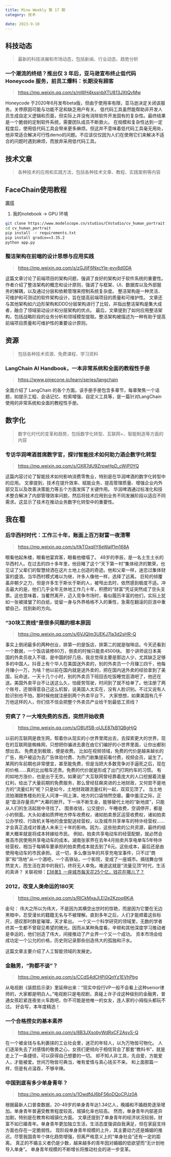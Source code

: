```yaml
---
title: Mine Weekly 第 17 期
category: 技术

date: 2023-9-10
---
```



## 科技动态
> 最新的科技进展和市场动态，包括新闻、行业动态、趋势分析

### 一个潮流的终结？推出仅 3 年后，亚马逊宣布终止低代码 Honeycode 服务，前员工爆料：长期没有顾客
> https://mp.weixin.qq.com/s/mWH4kssnbXTU813JXtQvMw

Honeycode 于2020年6月发布beta版，但由于使用率有限，亚马逊决定关闭该服务。关停原因可能与功能不足和缺乏用户有关。
低代码工具虽然能帮助非开发人员生成自定义逻辑和页面，但实际上并没有消除软件开发固有的复杂性。最终结果是一个脆弱的定制软件系统，需要团队成员不断救火。
在规模和复杂性达到一定程度后，使用低代码工具会带来更多麻烦。但这并不意味着低代码工具毫无用处，他非常适合解决可行性demo的问题。不应该仅仅因为人们在使用它们来解决不适合的问题时遇到麻烦，而放弃采用低代码工具。

## 技术文章
> 各种技术的应用和实践方法，包括各种技术文章、教程、实践案例等内容

## FaceChain使用教程

[魔搭](https://www.modelscope.cn/my/overview) 
1. 我的notebook -> GPU 环境
```sh
git clone https://www.modelscope.cn/studios/CVstudio/cv_human_portrait.git
cd cv_human_portrait
pip install -r requirements.txt
pip install gradio==3.35.2
python app.py
```

### 整洁架构在前端的设计思想与应用实践
> https://mp.weixin.qq.com/s/zGJljF6NxcYIe-evv8d0DA

这篇文章讨论了前端项目的架构问题，强调了良好的架构对于软件系统的重要性。
作者介绍了整洁架构的概念和设计原则，强调了与框架、UI、数据库以及外部服务的解耦，以及通过分层和依赖管理来控制系统复杂度。
整洁架构是一种灵活、可维护和可测试的软件架构设计，旨在提高前端项目的质量和可维护性。
文章还与其他架构如六边形架构和DDD分层架构进行了比较，并指出整洁架构是集大成者，融合了领域驱动设计和分层架构的优点。
最后，文章提到了如何应用整洁架构，包括战略阶段的业务分析和领域模型提取。整洁架构被描述为一种有助于提高前端项目质量和可维护性的重要设计原则。

## 资源
> 包括各种技术资源、免费课程、学习资料

### LangChain AI Handbook，一本非常系统和全面的教程性手册
> https://www.pinecone.io/learn/series/langchain

全面介绍了 LangChain 的各个方面。该手册手册包含多章节，每章聚焦一个话题，如提示工程、会话记忆、检索增强、自定义工具等，是一篇针对LangChain使用的非常系统和全面的教程性手册。

## 数字化
> 数字化时代的变革和趋势，包括数字化转型、互联网+、智能制造等方面的内容

### 专访华润啤酒首席数字官，探讨智能技术如何助力酒企数字化转型
> https://mp.weixin.qq.com/s/OXR7dU9ZrpwHpD_cWjP0YQ

这篇内容讨论了智能技术如何影响消费零售业，特别是在华润啤酒的数字化转型中的应用。
文章提到，技术在提升效率、赋能业务、提高管理质量、增强企业内外部交互以及改善决策能力等五个方面发挥了关键作用。
华润啤酒通过标准化和技术整合解决了内部管理效率问题，然后将技术应用到业务不同发展阶段以适应不同需求。这显示了技术在推动业务数字化转型中的重要性。

## 我在看

### 后华西村时代：工作三十年，账面上百万财富一夜清零
> https://mp.weixin.qq.com/s/tIkTOxqIIY6eWaIf1m168A

眼看他起朱楼，眼看他宴宾客，眼看他楼塌了。
48岁的李辰，是一名土生土长的华西村人。在过去的四十多年里，他目睹了这个“天下第一村”集体经济的繁荣，也见证了父辈们的智慧倾洒在这片土地上创造的奇迹。他和父辈一样，迷恋过集体财富的盛浪。当华西村模式难以为继，许多人像他一样，选择了远离。
巨轮的倾覆虽非朝夕之力，但是许多生于斯长于斯的人，被甩出去时，依然感到极度不适。冲击最大的是，他们几乎全年无休地工作几十年，积攒的“财富”凭证突然成了空头支票。这也意味着，当矍然离开，迈入竞争市场时，看似履历丰富的他们，实际上犹如一张被揉皱了的白纸，徒留一身与外界格格不入的秉性，急需在翻滚的巨浪中重塑自己，找到新的方向。

### “30块工资线”是很多问题的根本原因
> https://mp.weixin.qq.com/s/6VJQIm3UEKJ7la3d2sHR-Q

事实上倒闭最多的两种创业，排第一的是饭店，排第二的就是咖啡店。今天还看到一个数据，一个饭店装修80万，倒卖的时候只能卖4500块。
那个讲师说日本美国的外卖员收入不错，是中国的好几倍，我总觉得主要是那边人少，尤其缺乏足够多的中国人。抖音上有个华人在美国送外卖的，别的外卖员一个月赚三四千，他每月赚小一万，为啥？他以前在国内就是送外卖的，把在国内送外卖的经验拿到了美国，玩命送，一天十几个小时，别的外卖员下班回去吃饭睡觉逛酒吧了，他还在送。美国外卖平台不让送这么久，怕疲劳驾驶，时间到了就不给单了。他注册了两个账号，还很得意自己这么机智，说美国人太实在，没有人脸识别。不过又说有人脸识别也不怕，那时候他就注册到两个外卖平台下。
大家想想，如果美国有几千万他这样的人，你们信不信会把整个外卖员产业给干到最低工资线？

### 穷疯了？一大堆免费的东西，突然开始收费
> https://mp.weixin.qq.com/s/OBUfSB-oULE87kB1QBgHjQ

以前的互联网是救生网，帮着你从现实的小世界里爬出去，去探索更大的世界，现在的互联网是蜘蛛网，只想把你骗进去裹在由它们编好的小世界里面，让你出都别想出去。
免费走到极致，便是收费。
比如在视频领域，免费的代价是越来越长的广告，用户被迫为去广告体验付费、为热门剧集提前看付费，视频会员，诞生了。某网约车前期也非常便宜，甚至能免费，但是当把大多数竞争对手逼死之后，现在的价格……真的比出租车还贵。免费的代价就是形成了出门打网约车的习惯。
有的如地方涨价，也是出于无奈。如果说广大互联网曾经靠着庞大的人口挖掘着流量红利，给出了大量前期的免费服务，那么曾经狂飙突进的土地财政，又何尝不是地方的“流量红利”呢？只是如今，土地财政跟流量红利一起，双双见顶了。
当土地流拍潮跟售楼处的无人问津一同上演，地方的口袋悄然空瘪。囊中羞涩之际，正是“盘活存量资产”大幕的掀开。下一块不断生金，能够替代土地的“新地皮”，只能从人们的生活起居中寻找了。
围景收钱，公交提价，午睡收费，空调停开，都是小的侧面。大头如诸如质押地方停车收费权，诸如拍卖景区运营收费权，诸如拍卖公办学校、行政机关等地的食堂配送经营权，以及城市共享单车的特许经营权......才会真正造成对普通人未来三十年的影响。因为，这些拍卖的公共资源，最终的结果大概率就是将成本转嫁给市民。
例如，拍卖共享电动车的经营配额，就必然会推高市民使用共享电动车的成本。湖南张家界在去年4月拍卖共享电单车5年特许经营权，相当于每辆车要承担的拍卖费成本就去到了6元。这些成本，最后还是由使用电动车的市民承担。
这一切，多么像当年的共享充电宝事件，只不过“商家”和“场地”从一个酒吧，一个高铁站，一个影院，变成了一座城市。搞钱舞台悄然变大，而生活在其中的我们，终将无人幸免。难道这就是“流量见顶”时代，生活的真谛？
关联视频：[【36氪】一座城市每天花25个亿，钱花在哪儿了？](https://www.bilibili.com/video/BV1vu4y1y7nb)

### 2012，改变人类命运的180天
> https://mp.weixin.qq.com/s/RICkMxaJLEl2e2Kzpq6KiA

金句：
伟大之所以为伟大，不是因为其横空出世时的惊艳，而是因为它要在无边黑暗中，忍受漫长的籍籍无名与不被理解。直到多年之后，人们才能顺着这些标尺，感叹那时群星璀璨，天才辈出。
一个又一个科学研究的领域里，无数的学者终其一生都不曾窥见希望的微光。因而从某种角度看，辛顿和其他深度学习推动者是幸运的，他们创造了伟大，间接推动了产业界一个又一个成功。
资本市场会给成功定一个公允的价格，历史则记录那些创造伟大的孤独和汗水。

这篇文章主要介绍了人工智能领域的发展史。

### 金融男，“狗都不谈”？
> https://mp.weixin.qq.com/s/CCdS4dCHPi0QnYz1EVhPbg

从电视剧《装腔启示录》里延伸出来：“现实中投行VP一般不会看上这种senior律师的，大家都是明白人。”电视剧只是电视剧，真碰上许子诠这种级别的金融男，普通女孩赶紧连夜坐火车跑吧，你不可能是他唯一的女友，连人家的小拇指头都玩不过。
好会写，本年度精选！

### 一个合格捞女的基本素养
> https://mp.weixin.qq.com/s/8B3JXsobyWdRxCF2AsyS-Q

在一个被金钱与名利裹挟的工业社会里，迷茫的年轻人，以为万物皆可物化。
人们逐渐失去了对感情的敬畏之心，女孩们更倾向于相信背会了那套“教科书”，就是走上了一条捷径，可以获得自己想要的一切。
却不知人非工具，先自爱，方能爱人，才能被爱。世间万物皆可典当，唯有爱情与真心钱买不来。
和上面那篇一样，但是有点温吞，不够辛辣。

### 中国到底有多少单身青年？
> https://mp.weixin.qq.com/s/1OwdfdJ6bF56oDQoCPJz0A

根据最新人口普查数据，20-49岁的单身青年达1.34亿人，晚婚和不婚趋势逐渐增加。单身青年普遍受教育程度较高，城镇化率也较高。
然而，单身青年内部差异加剧，特别是在教育和城镇化方面。
文章还提到了单身青年的经济状况较弱，财富不如已婚青年。单身青年更加独立生活，生活态度强调自我满足，但在家庭支持方面也存在一定脆弱性。
现阶段单身青年规模的上升，其主要动力还是婚姻的推迟。尽管我国青年个体化趋势增强，但离严格意义上的“单身社会”还有一定的距离。
真正的不婚主义者仍是少数，越来越多的青年因对婚姻的低欲望而“无计划地导入单身”。
单身青年规模的不断增长将推动社会的进一步变革。